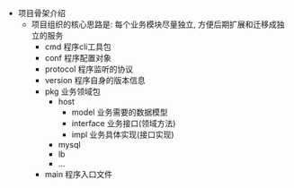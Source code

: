 - 项目骨架介绍
    - 项目组织的核心思路是: 每个业务模块尽量独立, 方便后期扩展和迁移成独立的服务
		- cmd        程序cli工具包
		- conf       程序配置对象
		- protocol   程序监听的协议
		- version    程序自身的版本信息
		- pkg        业务领域包
            - host
                - model     业务需要的数据模型
                - interface 业务接口(领域方法)
                - impl      业务具体实现(接口实现)
            - mysql
            - lb
            - ...
		- main 程序入口文件